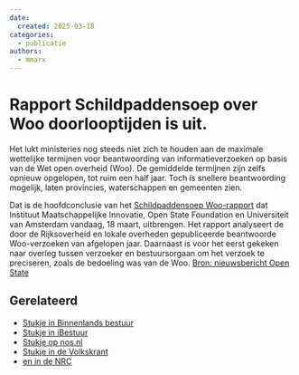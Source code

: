 ```yaml
---
date:
  created: 2025-03-18
categories:
  - publicatie
authors:
  - mmarx
---
```


# Rapport Schildpaddensoep over Woo doorlooptijden is uit.

Het lukt ministeries nog steeds niet zich te houden aan de maximale wettelijke termijnen voor beantwoording van informatieverzoeken op basis van de Wet open overheid (Woo). De gemiddelde termijnen zijn zelfs opnieuw opgelopen, tot ruim een half jaar. Toch is snellere beantwoording mogelijk, laten provincies, waterschappen en gemeenten zien.

<!-- more -->

Dat is de hoofdconclusie van het [Schildpaddensoep Woo-rapport](https://openstate.eu) dat Instituut Maatschappelijke Innovatie, Open State Foundation en Universiteit van Amsterdam vandaag, 18 maart, uitbrengen. Het rapport analyseert de door de Rijksoverheid en lokale overheden gepubliceerde beantwoorde Woo-verzoeken van afgelopen jaar. Daarnaast is voor het eerst gekeken naar overleg tussen verzoeker en bestuursorgaan om het verzoek te preciseren, zoals de bedoeling was van de Woo. [Bron: nieuwsbericht Open State](https://openstate.eu)

## Gerelateerd

- [Stukje in Binnenlands bestuur](https://www.binnenlandsbestuur.nl)
- [Stukje in iBestuur](https://ibestuur.nl)
- [Stukje op nos.nl](https://nos.nl)
- [Stukje in de Volkskrant](https://www.volkskrant.nl)
- [en in de NRC](https://www.nrc.nl)